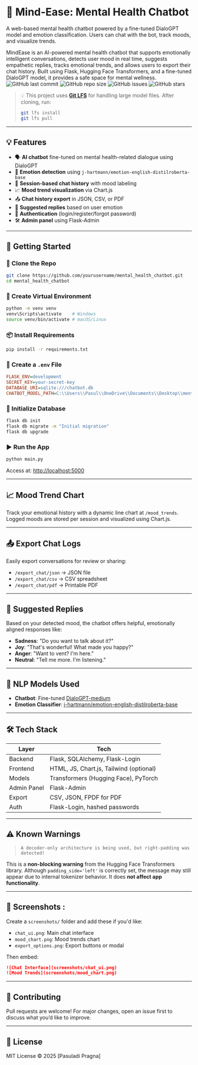 # 🧠 Mind-Ease: Mental Health Chatbot

A web-based mental health chatbot powered by a fine-tuned DialoGPT model and emotion classification. Users can chat with the bot, track moods, and visualize trends.

MindEase is an AI-powered mental health chatbot that supports emotionally intelligent conversations, detects user mood in real time, suggests empathetic replies, tracks emotional trends, and allows users to export their chat history. Built using Flask, Hugging Face Transformers, and a fine-tuned DialoGPT model, it provides a safe space for mental wellness.
![GitHub last commit](https://img.shields.io/github/last-commit/pasuladipragna/mental_health_chatbot)
![GitHub repo size](https://img.shields.io/github/repo-size/pasuladipragna/mental_health_chatbot)
![GitHub issues](https://img.shields.io/github/issues/pasuladipragna/mental_health_chatbot)
![GitHub stars](https://img.shields.io/github/stars/pasuladipragna/mental_health_chatbot?style=social)

> 💡 This project uses **[Git LFS](https://git-lfs.com/)** for handling large model files. After cloning, run:
>
> ```bash
> git lfs install
> git lfs pull
> ```


---

## 💡 Features

- 🗣️ **AI chatbot** fine-tuned on mental health-related dialogue using DialoGPT
- 🧠 **Emotion detection** using `j-hartmann/emotion-english-distilroberta-base`
- 🧾 **Session-based chat history** with mood labeling
- 📈 **Mood trend visualization** via Chart.js
- 📤 **Chat history export** in JSON, CSV, or PDF
- 🧠 **Suggested replies** based on user emotion
- 🔐 **Authentication** (login/register/forgot password)
- 🛠 **Admin panel** using Flask-Admin

---

## 🚀 Getting Started

### 🔁 Clone the Repo
```bash
git clone https://github.com/yourusername/mental_health_chatbot.git
cd mental_health_chatbot
````

### 🧪 Create Virtual Environment

```bash
python -m venv venv
venv\Scripts\activate    # Windows
source venv/bin/activate # macOS/Linux
```

### 📦 Install Requirements

```bash
pip install -r requirements.txt
```

### 🔐 Create a `.env` File

```ini
FLASK_ENV=development
SECRET_KEY=your-secret-key
DATABASE_URI=sqlite:///chatbot.db
CHATBOT_MODEL_PATH=C:\\Users\\Pasul\\OneDrive\\Documents\\Desktop\\mental_health_chatbot\\chatbot_model_small
```

### 🔄 Initialize Database

```bash
flask db init
flask db migrate -m "Initial migration"
flask db upgrade
```

### ▶ Run the App

```bash
python main.py
```

Access at: [http://localhost:5000](http://localhost:5000)

---

## 📈 Mood Trend Chart

Track your emotional history with a dynamic line chart at `/mood_trends`.
Logged moods are stored per session and visualized using Chart.js.

---

## 📤 Export Chat Logs

Easily export conversations for review or sharing:

* `/export_chat/json` → JSON file
* `/export_chat/csv` → CSV spreadsheet
* `/export_chat/pdf` → Printable PDF

---

## 🧠 Suggested Replies

Based on your detected mood, the chatbot offers helpful, emotionally aligned responses like:

* **Sadness**: "Do you want to talk about it?"
* **Joy**: "That's wonderful! What made you happy?"
* **Anger**: "Want to vent? I'm here."
* **Neutral**: "Tell me more. I'm listening."

---

## 🧠 NLP Models Used

* **Chatbot**: Fine-tuned [DialoGPT-medium](https://huggingface.co/microsoft/DialoGPT-medium)
* **Emotion Classifier**: [j-hartmann/emotion-english-distilroberta-base](https://huggingface.co/j-hartmann/emotion-english-distilroberta-base)

---

## 🛠 Tech Stack

| Layer       | Tech                                    |
| ----------- | --------------------------------------- |
| Backend     | Flask, SQLAlchemy, Flask-Login          |
| Frontend    | HTML, JS, Chart.js, Tailwind (optional) |
| Models      | Transformers (Hugging Face), PyTorch    |
| Admin Panel | Flask-Admin                             |
| Export      | CSV, JSON, FPDF for PDF                 |
| Auth        | Flask-Login, hashed passwords           |

---

## ⚠ Known Warnings

> `A decoder-only architecture is being used, but right-padding was detected!`

This is a **non-blocking warning** from the Hugging Face Transformers library.
Although `padding_side='left'` is correctly set, the message may still appear due to internal tokenizer behavior. It does **not affect app functionality**.

---

## 📸 Screenshots :

Create a `screenshots/` folder and add these if you'd like:

* `chat_ui.png`: Main chat interface
* `mood_chart.png`: Mood trends chart
* `export_options.png`: Export buttons or modal

Then embed:

```markdown
![Chat Interface](screenshots/chat_ui.png)
![Mood Trends](screenshots/mood_chart.png)
```

---

## 🤝 Contributing

Pull requests are welcome! For major changes, open an issue first to discuss what you’d like to improve.

---

## 📜 License

MIT License © 2025 \[Pasuladi Pragna]



